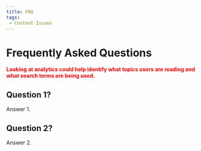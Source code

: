 ```yaml
---
title: FAQ
tags:
 - Content Issues
---
```


# Frequently Asked Questions

**<font color="red">Looking at analytics could help identify what topics users are reading and what search terms are being used.</font>**

## Question 1?

Answer 1.

## Question 2?

Answer 2.